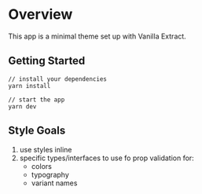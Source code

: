 # Overview

This app is a minimal theme set up with Vanilla Extract.

## Getting Started

```
// install your dependencies
yarn install

// start the app
yarn dev
```

## Style Goals

1. use styles inline
2. specific types/interfaces to use fo prop validation for:
   - colors
   - typography
   - variant names
